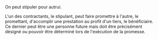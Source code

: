 On peut stipuler pour autrui. 


  

 L'un des contractants, le stipulant, peut faire promettre à l'autre, le promettant, d'accomplir une prestation au profit d'un tiers, le bénéficiaire. Ce dernier peut être une personne future mais doit être précisément désigné ou pouvoir être déterminé lors de l'exécution de la promesse. 

